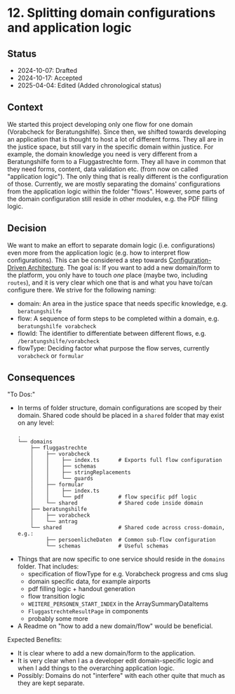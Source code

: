# 12. Splitting domain configurations and application logic

## Status

- 2024-10-07: Drafted
- 2024-10-17: Accepted
- 2025-04-04: Edited (Added chronological status)

## Context

We started this project developing only one flow for one domain (Vorabcheck for Beratungshilfe).
Since then, we shifted towards developing an application that is thought to host a lot of different forms.
They all are in the justice space, but still vary in the specific domain within justice.
For example, the domain knowledge you need is very different from a Beratungshilfe form to a Fluggastrechte form.
They all have in common that they need forms, content, data validation etc. (from now on called "application logic").
The only thing that is really different is the configuration of those.
Currently, we are mostly separating the domains' configurations from the application logic within the folder "flows".
However, some parts of the domain configuration still reside in other modules, e.g. the PDF filling logic.

## Decision

We want to make an effort to separate domain logic (i.e. configurations) even more from the application logic (e.g. how to interpret flow configurations).
This can be considered a step towards [Configuration-Driven Architecture](https://www.bro-code.in/blog/configuration-driven-architecture).
The goal is: If you want to add a new domain/form to the platform, you only have to touch _one_ place (maybe two, including `routes`), and it is very clear which one that is and what you have to/can configure there.
We strive for the following naming:

- domain: An area in the justice space that needs specific knowledge, e.g. `beratungshilfe`
- flow: A sequence of form steps to be completed within a domain, e.g. `beratungshilfe vorabcheck`
- flowId: The identifier to differentiate between different flows, e.g. `/beratungshilfe/vorabcheck`
- flowType: Deciding factor what purpose the flow serves, currently `vorabcheck` or `formular`

## Consequences

"To Dos:"

- In terms of folder structure, domain configurations are scoped by their domain. Shared code should be placed in a `shared` folder that may exist on any level:
  ```
  .
  └── domains
      ├── fluggastrechte
      │    ├── vorabcheck
      │    │    ├── index.ts      # Exports full flow configuration
      │    │    ├── schemas
      │    │    ├── stringReplacements
      │    │    └── guards
      │    ├── formular
      │    │    ├── index.ts
      │    │    └── pdf           # flow specific pdf logic
      │    └── shared             # Shared code inside domain
      ├── beratungshilfe
      │    ├── vorabcheck
      │    └── antrag
      └── shared                  # Shared code across cross-domain, e.g.:
           ├── persoenlicheDaten  # Common sub-flow configuration
           └── schemas            # Useful schemas
  ```
- Things that are now specific to one service should reside in the `domains` folder. That includes:
  - specification of flowType for e.g. Vorabcheck progress and cms slug
  - domain specific data, for example airports
  - pdf filling logic + handout generation
  - flow transition logic
  - `WEITERE_PERSONEN_START_INDEX` in the ArraySummaryDataItems
  - `FluggastrechteResultPage` in components
  - probably some more
- A Readme on "how to add a new domain/flow" would be beneficial.

Expected Benefits:

- It is clear where to add a new domain/form to the application.
- It is very clear when I as a developer edit domain-specific logic and when I add things to the overarching application logic.
- Possibly: Domains do not "interfere" with each other quite that much as they are kept separate.
